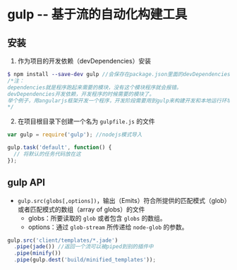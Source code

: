 # gulp -- 基于流的自动化构建工具
## 安装
1. 作为项目的开发依赖（devDependencies）安装
```scss
$ npm install --save-dev gulp //会保存在package.json里面的devDependencies对象里面
/*注：
dependencies就是程序跑起来需要的模块，没有这个模块程序就会报错。
devDependencies开发依赖，开发程序的时候需要的模块了。
举个例子，用angularjs框架开发一个程序，开发阶段需要用到gulp来构建开发和本地运行环境。所以angularjs一定要放到dependencies里，因为以后程序到生产环境也要用。gulp则是用来压缩代码，打包等需要的工具，程序实际运行的时候并不需要，所以放到dev里就ok。
*/
```
2. 在项目根目录下创建一个名为 `gulpfile.js` 的文件
```javascript
var gulp = require('gulp'); //nodejs模式导入

gulp.task('default', function() {
  // 将默认的任务代码放在这
});
```
## gulp API
- `gulp.src(globs[,options])`，输出（Emits）符合所提供的匹配模式（glob）或者匹配模式的数组（array of globs）的文件
    - globs：所要读取的 `glob` 或者包含 `globs` 的数组。
    - options：通过 `glob-stream` 所传递给 `node-glob` 的参数。
```javascript
gulp.src('client/templates/*.jade')
  .pipe(jade()) //返回一个流可以被piped到别的插件中
  .pipe(minify())
  .pipe(gulp.dest('build/minified_templates'));
```